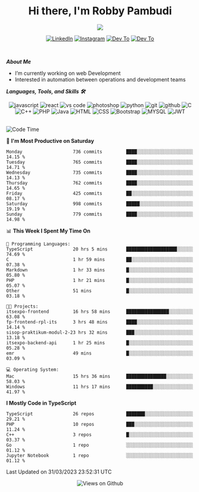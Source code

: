 <div align="center">
   <h1>Hi there, I'm Robby Pambudi </h1>

<img src="https://pronoun.cyou/x/y?subject=He&object=Him&height=20"> 
</div>

<p align='center'>
   <a href="https://www.linkedin.com/in/robbypambudi" target="_blank"><img src="https://img.shields.io/badge/LinkedIn-0077B5?style=for-the-badge&logo=linkedin&logoColor=white" alt="LinkedIn"></a>
   <a href="https://www.instagram.com/robbypambudi" target="_blank"><img src="https://img.shields.io/badge/Instagram-E4405F?style=for-the-badge&logo=instagram&logoColor=white" alt="Instagram"></a>
   <a href="https://dev.to/robbypambudi" target="_blank"><img src="https://img.shields.io/badge/dev.to-0A0A0A?style=for-the-badge&logo=dev.to&logoColor=white" alt="Dev To"></a>
   <a href="https://www.facebook.com/robbyulungpambudi" target="_blank"><img src="https://img.shields.io/badge/Facebook-1877F2?style=for-the-badge&logo=facebook&logoColor=white" alt="Dev To"></a>

</p> <p>
<br>
   
***About Me***
   
- I’m currently working on web Development
- Interested in automation between operations and development teams
 
   
***Languages, Tools, and Skills 🛠***

   <div align="center">
   <img src="https://img.shields.io/badge/JavaScript-F7DF1E?style=for-the-badge&logo=javascript&logoColor=black" alt="javascript" />
      <img src="https://img.shields.io/badge/React-61DAFB?style=for-the-badge&logo=react&logoColor=black" alt="react" />
      <img src="https://img.shields.io/badge/vs%20code-007ACC?style=for-the-badge&logo=visual%20studio%20code&logoColor=white" alt="vs code" />
      <img src="https://img.shields.io/badge/adobe%20photoshop-31A8FF?style=for-the-badge&logo=adobe%20photoshop&logoColor=white" alt="photoshop" />
      <img src="https://img.shields.io/badge/python-3776AB?style=for-the-badge&logo=python&logoColor=white" alt="python" />
      <img src="https://img.shields.io/badge/Git-F05032?style=for-the-badge&logo=git&logoColor=white" alt="git" />
      <img src="https://img.shields.io/badge/GitHub-100000?style=for-the-badge&logo=github&logoColor=white" alt="github" />
      <img src="https://img.shields.io/badge/c-%2300599C.svg?style=for-the-badge&logo=c&logoColor=white" alt="C" />
      <img src="https://img.shields.io/badge/c++-%2300599C.svg?style=for-the-badge&logo=c%2B%2B&logoColor=white" alt="C++" />   
      <img src="https://img.shields.io/badge/PHP-777BB4?style=for-the-badge&logo=php&logoColor=white" alt="PHP" />
      <img src="https://img.shields.io/badge/Java-ED8B00?style=for-the-badge&logo=java&logoColor=white" alt="Java"/>
      <img src="https://img.shields.io/badge/HTML5-E34F26?style=for-the-badge&logo=html5&logoColor=white" alt="HTML" />
      <img src="https://img.shields.io/badge/CSS-239120?&style=for-the-badge&logo=css3&logoColor=white" alt ="CSS" />
      <img src="https://img.shields.io/badge/Bootstrap-563D7C?style=for-the-badge&logo=bootstrap&logoColor=white" alt="Bootstrap" />
      <img src="https://img.shields.io/badge/MySQL-00000F?style=for-the-badge&logo=mysql&logoColor=white" alt="MYSQL" />
      <img src="https://img.shields.io/badge/json%20web%20tokens-323330?style=for-the-badge&logo=json-web-tokens&logoColor=pink" alt="JWT" />
      
   </div><br>
   
<!--START_SECTION:waka-->
![Code Time](http://img.shields.io/badge/Code%20Time-596%20hrs%2048%20mins-blue)

📅 **I'm Most Productive on Saturday** 

```text
Monday                   736 commits         ████░░░░░░░░░░░░░░░░░░░░░   14.15 % 
Tuesday                  765 commits         ████░░░░░░░░░░░░░░░░░░░░░   14.71 % 
Wednesday                735 commits         ████░░░░░░░░░░░░░░░░░░░░░   14.13 % 
Thursday                 762 commits         ████░░░░░░░░░░░░░░░░░░░░░   14.65 % 
Friday                   425 commits         ██░░░░░░░░░░░░░░░░░░░░░░░   08.17 % 
Saturday                 998 commits         █████░░░░░░░░░░░░░░░░░░░░   19.19 % 
Sunday                   779 commits         ████░░░░░░░░░░░░░░░░░░░░░   14.98 % 
```


📊 **This Week I Spent My Time On** 

```text
💬 Programming Languages: 
TypeScript               20 hrs 5 mins       ███████████████████░░░░░░   74.69 % 
C                        1 hr 59 mins        ██░░░░░░░░░░░░░░░░░░░░░░░   07.38 % 
Markdown                 1 hr 33 mins        █░░░░░░░░░░░░░░░░░░░░░░░░   05.80 % 
PHP                      1 hr 21 mins        █░░░░░░░░░░░░░░░░░░░░░░░░   05.07 % 
Other                    51 mins             █░░░░░░░░░░░░░░░░░░░░░░░░   03.18 % 

🐱‍💻 Projects: 
itsexpo-frontend         16 hrs 58 mins      ████████████████░░░░░░░░░   63.08 % 
fp-frontend-rpl-its      3 hrs 48 mins       ████░░░░░░░░░░░░░░░░░░░░░   14.14 % 
sisop-praktikum-modul-2-23 hrs 32 mins       ███░░░░░░░░░░░░░░░░░░░░░░   13.18 % 
itsexpo-backend-api      1 hr 25 mins        █░░░░░░░░░░░░░░░░░░░░░░░░   05.28 % 
emr                      49 mins             █░░░░░░░░░░░░░░░░░░░░░░░░   03.09 % 

💻 Operating System: 
Mac                      15 hrs 36 mins      ███████████████░░░░░░░░░░   58.03 % 
Windows                  11 hrs 17 mins      ██████████░░░░░░░░░░░░░░░   41.97 % 
```

**I Mostly Code in TypeScript** 

```text
TypeScript               26 repos            ███████░░░░░░░░░░░░░░░░░░   29.21 % 
PHP                      10 repos            ███░░░░░░░░░░░░░░░░░░░░░░   11.24 % 
C++                      3 repos             █░░░░░░░░░░░░░░░░░░░░░░░░   03.37 % 
Go                       1 repo              ░░░░░░░░░░░░░░░░░░░░░░░░░   01.12 % 
Jupyter Notebook         1 repo              ░░░░░░░░░░░░░░░░░░░░░░░░░   01.12 % 
```




 Last Updated on 31/03/2023 23:52:31 UTC
<!--END_SECTION:waka-->

<div align="center">
<img src="https://komarev.com/ghpvc/?username=robbypambudi&color=green" alt="Views on Github" />
</div>

